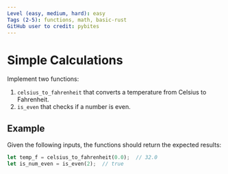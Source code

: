 ```yaml
---
Level (easy, medium, hard): easy
Tags (2-5): functions, math, basic-rust
GitHub user to credit: pybites
---
```


# Simple Calculations

Implement two functions:

1. `celsius_to_fahrenheit` that converts a temperature from Celsius to Fahrenheit.
2. `is_even` that checks if a number is even.

## Example

Given the following inputs, the functions should return the expected results:

```rust
let temp_f = celsius_to_fahrenheit(0.0);  // 32.0
let is_num_even = is_even(2);  // true
```

